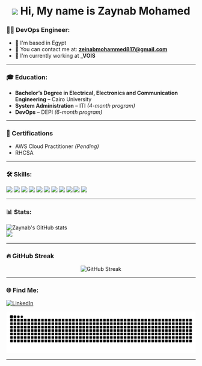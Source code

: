 <h1 align="center">
  <img src="https://raw.githubusercontent.com/MartinHeinz/MartinHeinz/master/wave.gif" width="40px">
  Hi, My name is Zaynab Mohamed
</h1>

### 👩‍💻 DevOps Engineer:

- 📍 I'm based in Egypt  
- 📧 You can contact me at: **zeinabmohammed817@gmail.com**  
- 🏢 I'm currently working at **_VOIS**   

---

### 🎓 Education:

- **Bachelor’s Degree in Electrical, Electronics and Communication Engineering** – Cairo University  
- **System Administration** – ITI *(4-month program)*  
- **DevOps** – DEPI *(6-month program)*  

---

### 📜 Certifications

-  AWS Cloud Practitioner *(Pending)*  
-  RHCSA  

---

### 🛠️ Skills:

<p align="left">
  <img src="https://img.shields.io/badge/AWS-232F3E?style=for-the-badge&logo=amazon-aws&logoColor=white"/>
  <img src="https://img.shields.io/badge/-Docker-2496ED?style=for-the-badge&logo=docker&logoColor=white"/>
  <img src="https://img.shields.io/badge/-Kubernetes-326CE5?style=for-the-badge&logo=kubernetes&logoColor=white"/>
  <img src="https://img.shields.io/badge/-Ansible-000000?style=for-the-badge&logo=ansible&logoColor=white"/>
  <img src="https://img.shields.io/badge/-Jenkins-D24939?style=for-the-badge&logo=jenkins&logoColor=white"/>
  <img src="https://img.shields.io/badge/-Git-F05032?style=for-the-badge&logo=git&logoColor=white"/>
  <img src="https://img.shields.io/badge/-GitHub-181717?style=for-the-badge&logo=github&logoColor=white"/>
  <img src="https://img.shields.io/badge/-Linux-FCC624?style=for-the-badge&logo=linux&logoColor=black"/>
  <img src="https://img.shields.io/badge/-Terraform-623CE4?style=for-the-badge&logo=terraform&logoColor=white"/>
  <img src="https://img.shields.io/badge/-Helm-0F1689?style=for-the-badge&logo=helm&logoColor=white"/>
  <img src="https://img.shields.io/badge/-ArgoCD-FE5000?style=for-the-badge&logo=argo&logoColor=white"/>
</p>

---

### 📊 Stats:

<p align="left">
  <img src="https://github-readme-stats.vercel.app/api?username=ZaynabMohammed&show_icons=true&theme=dark" alt="Zaynab's GitHub stats"/>
  <br>
  <img src="https://github-readme-stats.vercel.app/api/top-langs/?username=ZaynabMohammed&layout=compact&theme=dark"/>
</p>

---

### 🔥 GitHub Streak

<p align="center">
  <img src="https://streak-stats.demolab.com/?user=ZaynabMohammed&theme=dark" alt="GitHub Streak"/>
</p>

---

### 🌐 Find Me:

[![LinkedIn](https://img.shields.io/badge/-LinkedIn-0077B5?style=for-the-badge&logo=linkedin&logoColor=white)](https://www.linkedin.com/in/zeinab-azaz/)

<div align="center">
  <img src="https://raw.githubusercontent.com/ZaynabMohammed/ZaynabMohammed/output/github-contribution-grid-snake-dark.svg" alt="GitHub Snake dark animation"/>
</div>

---


